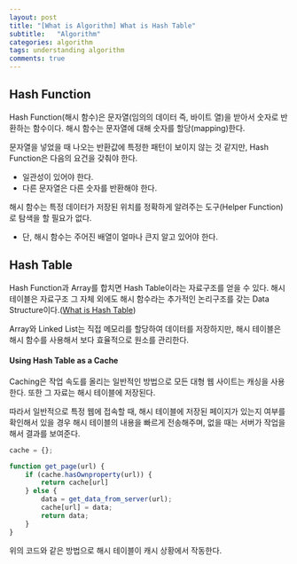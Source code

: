 ```yaml
---
layout: post
title: "[What is Algorithm] What is Hash Table"
subtitle:   "Algorithm"
categories: algorithm
tags: understanding algorithm
comments: true
---
```



## Hash Function

Hash Function(해시 함수)은 문자열(임의의 데이터 즉, 바이트 열)을 받아서 숫자로 반환하는 함수이다. 해시 함수는 문자열에 대해 숫자를 할당(mapping)한다. 

문자열을 넣었을 때 나오는 반환값에 특정한 패턴이 보이지 않는 것 같지만, Hash Function은 다음의 요건을  갖춰야 한다.

- 일관성이 있어야 한다.
- 다른 문자열은 다른 숫자를 반환해야 한다.

해시 함수는 특정 데이터가 저장된 위치를 정확하게 알려주는 도구(Helper Function)로 탐색을 할 필요가 없다.

- 단, 해시 함수는 주어진 배열이 얼마나 큰지 알고 있어야 한다.



## Hash Table

Hash Function과 Array를 합치면 Hash Table이라는 자료구조를 얻을 수 있다. 해시 테이블은 자료구조 그 자체 외에도 해시 함수라는 추가적인 논리구조를 갖는 Data Structure이다.([What is Hash Table](https://github.com/JaeWC/TIL/blob/master/Algorithm/%5BDataStructure%5D%20What%20is%20Hash%20table.md))

Array와 Linked List는 직접 메모리를 할당하여 데이터를 저장하지만, 해시 테이블은 해시 함수를 사용해서 보다 효율적으로 원소를 관리한다.



#### Using Hash Table as a Cache

Caching은 작업 속도를 올리는 일반적인 방법으로 모든 대형 웹 사이트는 캐싱을 사용한다. 또한 그 자료는 해시 테이블에 저장된다.

따라서 일반적으로 특정 웹에 접속할 때, 해시 테이블에 저장된 페이지가 있는지 여부를 확인해서 있을 경우 해시 테이블의 내용을 빠르게 전송해주며, 없을 때는 서버가 작업을 해서 결과를 보여준다.

```javascript
cache = {};

function get_page(url) {
    if (cache.hasOwnproperty(url)) {
        return cache[url]
    } else {
        data = get_data_from_server(url);
        cache[url] = data;
        return data;
    }
} 
```

위의 코드와 같은 방법으로 해시 테이블이 캐시 상황에서 작동한다.
